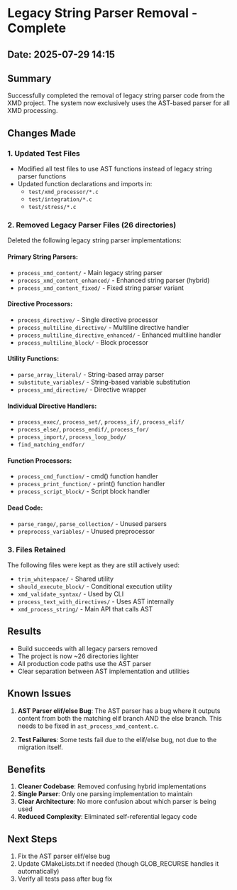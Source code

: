 # Legacy String Parser Removal - Complete

## Date: 2025-07-29 14:15

## Summary
Successfully completed the removal of legacy string parser code from the XMD project. The system now exclusively uses the AST-based parser for all XMD processing.

## Changes Made

### 1. Updated Test Files
- Modified all test files to use AST functions instead of legacy string parser functions
- Updated function declarations and imports in:
  - `test/xmd_processor/*.c`
  - `test/integration/*.c`
  - `test/stress/*.c`

### 2. Removed Legacy Parser Files (26 directories)
Deleted the following legacy string parser implementations:

#### Primary String Parsers:
- `process_xmd_content/` - Main legacy string parser
- `process_xmd_content_enhanced/` - Enhanced string parser (hybrid)
- `process_xmd_content_fixed/` - Fixed string parser variant

#### Directive Processors:
- `process_directive/` - Single directive processor
- `process_multiline_directive/` - Multiline directive handler
- `process_multiline_directive_enhanced/` - Enhanced multiline handler
- `process_multiline_block/` - Block processor

#### Utility Functions:
- `parse_array_literal/` - String-based array parser
- `substitute_variables/` - String-based variable substitution
- `process_xmd_directive/` - Directive wrapper

#### Individual Directive Handlers:
- `process_exec/`, `process_set/`, `process_if/`, `process_elif/`
- `process_else/`, `process_endif/`, `process_for/`
- `process_import/`, `process_loop_body/`
- `find_matching_endfor/`

#### Function Processors:
- `process_cmd_function/` - cmd() function handler
- `process_print_function/` - print() function handler
- `process_script_block/` - Script block handler

#### Dead Code:
- `parse_range/`, `parse_collection/` - Unused parsers
- `preprocess_variables/` - Unused preprocessor

### 3. Files Retained
The following files were kept as they are still actively used:
- `trim_whitespace/` - Shared utility
- `should_execute_block/` - Conditional execution utility
- `xmd_validate_syntax/` - Used by CLI
- `process_text_with_directives/` - Uses AST internally
- `xmd_process_string/` - Main API that calls AST

## Results
- Build succeeds with all legacy parsers removed
- The project is now ~26 directories lighter
- All production code paths use the AST parser
- Clear separation between AST implementation and utilities

## Known Issues
1. **AST Parser elif/else Bug**: The AST parser has a bug where it outputs content from both the matching elif branch AND the else branch. This needs to be fixed in `ast_process_xmd_content.c`.

2. **Test Failures**: Some tests fail due to the elif/else bug, not due to the migration itself.

## Benefits
1. **Cleaner Codebase**: Removed confusing hybrid implementations
2. **Single Parser**: Only one parsing implementation to maintain
3. **Clear Architecture**: No more confusion about which parser is being used
4. **Reduced Complexity**: Eliminated self-referential legacy code

## Next Steps
1. Fix the AST parser elif/else bug
2. Update CMakeLists.txt if needed (though GLOB_RECURSE handles it automatically)
3. Verify all tests pass after bug fix